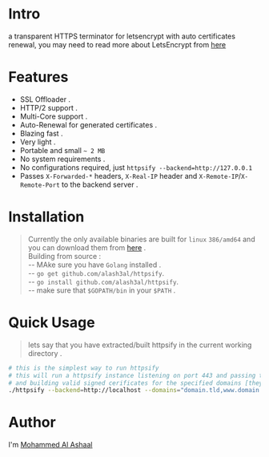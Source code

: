 # Intro
a transparent HTTPS terminator for letsencrypt with auto certificates renewal, you may need to read more about LetsEncrypt from [here](https://letsencrypt.org/)

# Features
* SSL Offloader .
* HTTP/2 support .
* Multi-Core support .
* Auto-Renewal for generated certificates .
* Blazing fast .
* Very light .
* Portable and small `~ 2 MB`
* No system requirements .
* No configurations required, just `httpsify --backend=http://127.0.0.1`
* Passes `X-Forwarded-*` headers, `X-Real-IP` header and `X-Remote-IP`/`X-Remote-Port` to the backend server .

# Installation
> Currently the only available binaries are built for `linux` `386/amd64` and you can download them from [here]() .  
> Building from source :  
--  MAke sure you have `Golang` installed .  
--  `go get github.com/alash3al/httpsify`.  
--  `go install github.com/alash3al/httpsify`.  
--  make sure that `$GOPATH/bin` in your `$PATH` .

# Quick Usage
> lets say that you have extracted/built httpsify in the current working directory .  
```bash
# this is the simplest way to run httpsify
# this will run a httpsify instance listening on port 443 and passing the incoming requests to http://localhost
# and building valid signed cerificates for the specified domains [they must be valid domain names]
./httpsify --backend=http://localhost --domains="domain.tld,www.domain.tld,another.domain.tld"
```

# Author
I'm [Mohammed Al Ashaal](https://www.alash3al.xyz)
